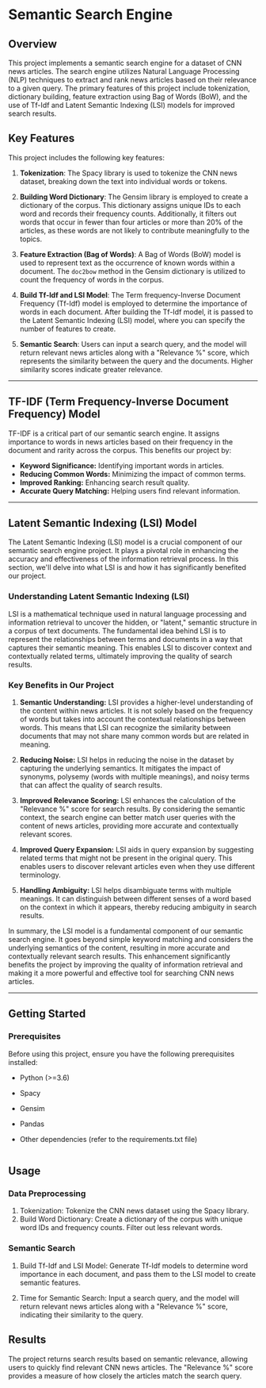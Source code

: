 # Semantic Search Engine

## Overview
This project implements a semantic search engine for a dataset of CNN news articles. The search engine utilizes Natural Language Processing (NLP) techniques to extract and rank news articles based on their relevance to a given query. The primary features of this project include tokenization, dictionary building, feature extraction using Bag of Words (BoW), and the use of Tf-Idf and Latent Semantic Indexing (LSI) models for improved search results.

## Key Features
This project includes the following key features:

1. **Tokenization**: The Spacy library is used to tokenize the CNN news dataset, breaking down the text into individual words or tokens.

2. **Building Word Dictionary**: The Gensim library is employed to create a dictionary of the corpus. This dictionary assigns unique IDs to each word and records their frequency counts. Additionally, it filters out words that occur in fewer than four articles or more than 20% of the articles, as these words are not likely to contribute meaningfully to the topics.

3. **Feature Extraction (Bag of Words)**: A Bag of Words (BoW) model is used to represent text as the occurrence of known words within a document. The `doc2bow` method in the Gensim dictionary is utilized to count the frequency of words in the corpus.

4. **Build Tf-Idf and LSI Model**: The Term frequency-Inverse Document Frequency (Tf-Idf) model is employed to determine the importance of words in each document. After building the Tf-Idf model, it is passed to the Latent Semantic Indexing (LSI) model, where you can specify the number of features to create.

5. **Semantic Search**: Users can input a search query, and the model will return relevant news articles along with a "Relevance %" score, which represents the similarity between the query and the documents. Higher similarity scores indicate greater relevance.


---

## TF-IDF (Term Frequency-Inverse Document Frequency) Model

TF-IDF is a critical part of our semantic search engine. It assigns importance to words in news articles based on their frequency in the document and rarity across the corpus. This benefits our project by:

- **Keyword Significance:** Identifying important words in articles.
- **Reducing Common Words:** Minimizing the impact of common terms.
- **Improved Ranking:** Enhancing search result quality.
- **Accurate Query Matching:** Helping users find relevant information.


---

## Latent Semantic Indexing (LSI) Model

The Latent Semantic Indexing (LSI) model is a crucial component of our semantic search engine project. It plays a pivotal role in enhancing the accuracy and effectiveness of the information retrieval process. In this section, we'll delve into what LSI is and how it has significantly benefited our project.

### Understanding Latent Semantic Indexing (LSI)

LSI is a mathematical technique used in natural language processing and information retrieval to uncover the hidden, or "latent," semantic structure in a corpus of text documents. The fundamental idea behind LSI is to represent the relationships between terms and documents in a way that captures their semantic meaning. This enables LSI to discover context and contextually related terms, ultimately improving the quality of search results.

### Key Benefits in Our Project

1. **Semantic Understanding:** LSI provides a higher-level understanding of the content within news articles. It is not solely based on the frequency of words but takes into account the contextual relationships between words. This means that LSI can recognize the similarity between documents that may not share many common words but are related in meaning. 

2. **Reducing Noise:** LSI helps in reducing the noise in the dataset by capturing the underlying semantics. It mitigates the impact of synonyms, polysemy (words with multiple meanings), and noisy terms that can affect the quality of search results. 

3. **Improved Relevance Scoring:** LSI enhances the calculation of the "Relevance %" score for search results. By considering the semantic context, the search engine can better match user queries with the content of news articles, providing more accurate and contextually relevant scores.

4. **Improved Query Expansion:** LSI aids in query expansion by suggesting related terms that might not be present in the original query. This enables users to discover relevant articles even when they use different terminology.

5. **Handling Ambiguity:** LSI helps disambiguate terms with multiple meanings. It can distinguish between different senses of a word based on the context in which it appears, thereby reducing ambiguity in search results.

In summary, the LSI model is a fundamental component of our semantic search engine. It goes beyond simple keyword matching and considers the underlying semantics of the content, resulting in more accurate and contextually relevant search results. This enhancement significantly benefits the project by improving the quality of information retrieval and making it a more powerful and effective tool for searching CNN news articles.

---

## Getting Started
### Prerequisites
Before using this project, ensure you have the following prerequisites installed:

- Python (>=3.6)
- Spacy
- Gensim
- Pandas
- Other dependencies (refer to the requirements.txt file)

   ```
## Usage
### Data Preprocessing
1. Tokenization: Tokenize the CNN news dataset using the Spacy library.
2. Build Word Dictionary: Create a dictionary of the corpus with unique word IDs and frequency counts. Filter out less relevant words.

### Semantic Search
1. Build Tf-Idf and LSI Model: Generate Tf-Idf models to determine word importance in each document, and pass them to the LSI model to create semantic features.

2. Time for Semantic Search: Input a search query, and the model will return relevant news articles along with a "Relevance %" score, indicating their similarity to the query.

## Results
The project returns search results based on semantic relevance, allowing users to quickly find relevant CNN news articles. The "Relevance %" score provides a measure of how closely the articles match the search query.

